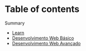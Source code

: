 # Table of contents
Summary
* [Learn](README.md)
* [Desenvolvimento Web Básico](/courses/basic_webdev/basic_webdev.md)
* [Desenvolvimento Web Avançado](/courses/basic_webdev/basic_webdev.md)

  
